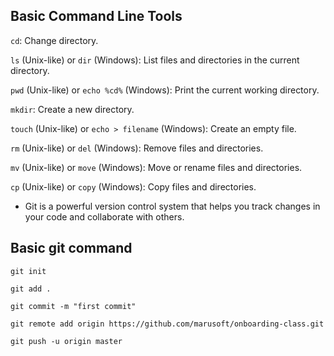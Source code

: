 ## Basic Command Line Tools 

`cd`: Change directory.

`ls` (Unix-like) or `dir` (Windows): List files and directories in the current directory.

`pwd` (Unix-like) or `echo %cd%` (Windows): Print the current working directory.

`mkdir`: Create a new directory.

`touch` (Unix-like) or `echo > filename` (Windows): Create an empty file.

`rm` (Unix-like) or `del` (Windows): Remove files and directories.

`mv` (Unix-like) or `move` (Windows): Move or rename files and directories.

`cp` (Unix-like) or `copy` (Windows): Copy files and directories.


- Git is a powerful version control system that helps you track changes in your code and collaborate with others.
## Basic git command

`git init`

`git add .`

`git commit -m "first commit"`

`git remote add origin https://github.com/marusoft/onboarding-class.git`

`git push -u origin master`



